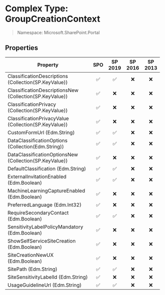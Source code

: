 # Complex Type: GroupCreationContext

> Namespace: Microsoft.SharePoint.Portal

## Properties

Property | SPO | SP 2019 | SP 2016 | SP 2013
----------|:---:|:-------:|:-------:|:-------:
ClassificationDescriptions (Collection(SP.KeyValue)) | ✅ | ✅ | ❌ | ❌
ClassificationDescriptionsNew (Collection(SP.KeyValue)) | ✅ | ❌ | ❌ | ❌
ClassificationPrivacy (Collection(SP.KeyValue)) | ✅ | ❌ | ❌ | ❌
ClassificationPrivacyValue (Collection(SP.KeyValue)) | ✅ | ❌ | ❌ | ❌
CustomFormUrl (Edm.String) | ✅ | ✅ | ❌ | ❌
DataClassificationOptions (Collection(Edm.String)) | ✅ | ✅ | ❌ | ❌
DataClassificationOptionsNew (Collection(SP.KeyValue)) | ✅ | ❌ | ❌ | ❌
DefaultClassification (Edm.String) | ✅ | ✅ | ❌ | ❌
ExternalInvitationEnabled (Edm.Boolean) | ✅ | ✅ | ❌ | ❌
MachineLearningCaptureEnabled (Edm.Boolean) | ✅ | ❌ | ❌ | ❌
PreferredLanguage (Edm.Int32) | ✅ | ❌ | ❌ | ❌
RequireSecondaryContact (Edm.Boolean) | ✅ | ✅ | ❌ | ❌
SensitivityLabelPolicyMandatory (Edm.Boolean) | ✅ | ❌ | ❌ | ❌
ShowSelfServiceSiteCreation (Edm.Boolean) | ✅ | ❌ | ❌ | ❌
SiteCreationNewUX (Edm.Boolean) | ✅ | ❌ | ❌ | ❌
SitePath (Edm.String) | ✅ | ✅ | ❌ | ❌
SiteSensitivityLabelId (Edm.String) | ✅ | ❌ | ❌ | ❌
UsageGuidelineUrl (Edm.String) | ✅ | ✅ | ❌ | ❌